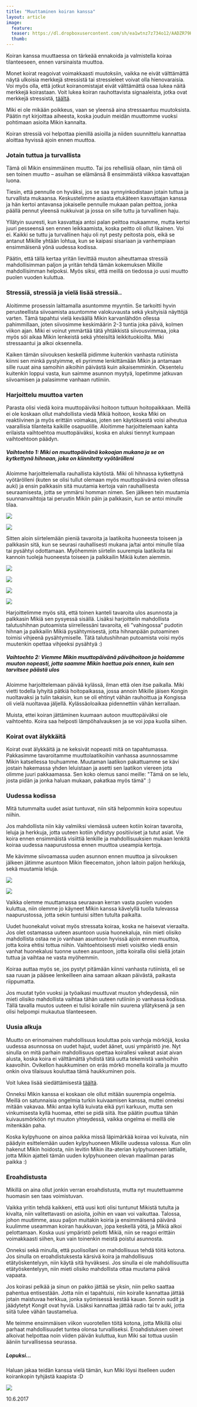 ```yaml
---
title: "Muuttaminen koiran kanssa"
layout: article
image:
  feature:
  teaser: https://dl.dropboxusercontent.com/sh/ea1wtnz7z734o12/AADZR79HmrY2bK3jC0uqkC24a/blogi/DS55114_1-245px.jpg
  thumb:
---
```


Koiran kanssa muuttaessa on tärkeää ennakoida ja valmistella koiraa tilanteeseen, ennen varsinaista muuttoa.

Monet koirat reagoivat voimakkaasti muutoksiin, vaikka ne eivät välttämättä näytä ulkoisia merkkejä stressistä  tai stressieleet voivat olla hienovaraisia. Voi myös olla, että jotkut koiranomistajat eivät välttämättä osaa lukea näitä merkkejä koirastaan. Voit lukea koiran rauhottavista signaaleista, jotka ovat merkkejä stressistä, [täältä](/blogi/koirien-kehonkieli-rauhoittavat-signaalit/).

Miki ei ole mikään poikkeus, vaan se yleensä aina stressaantuu muutoksista. Päätin nyt kirjoittaa aiheesta, koska jouduin meidän muuttomme vuoksi pohtimaan asioita Mikin kannalta.

Koiran stressiä voi helpottaa pienillä asioilla ja niiden suunnittelu kannattaa aloittaa hyvissä ajoin ennen muuttoa.

### Jotain tuttua ja turvallista

Tämä oli Mikin ensimmäinen muutto. Tai jos rehellisiä ollaan, niin tämä oli sen toinen muutto – asuihan se elämänsä 8 ensimmäistä viikkoa kasvattajan luona.

Tiesin, että pennulle on hyväksi, jos se saa synnyinkodistaan jotain tuttua ja turvallista mukaansa. Keskustelimme asiasta etukäteen kasvattajan kanssa ja hän kertoi antavansa jokaiselle pennulle mukaan palan peittoa, jonka päällä pennut yleensä nukkuivat ja jossa on sille tuttu ja turvallinen haju.

Yllätyin suuresti, kun kasvattaja antoi palan peittoa mukaamme, mutta kertoi juuri pesseensä sen ennen leikkaamista, koska peitto oli ollut likainen. Voi ei. Kaikki se tuttu ja turvallinen haju oli nyt pesty peitosta pois, eikä se antanut Mikille yhtään lohtua, kun se kaipasi sisariaan ja vanhempiaan ensimmäisenä yönä uudessa kodissa.

Päätin, että tällä kertaa yritän lievittää muuton aiheuttamaa stressiä mahdollisimman paljon ja yritän tehdä tämän kokemuksen Mikille mahdollisimman helpoksi. Myös siksi, että meillä on tiedossa jo uusi muutto puolen vuoden kuluttua.

### Stressiä, stressiä ja vielä lisää stressiä..

Aloitimme prosessin laittamalla asuntomme myyntiin. Se tarkoitti hyvin perusteellista siivoamista asuntomme valokuvausta sekä yksityisiä näyttöjä varten. Tämä tapahtui vielä keväällä Mikin karvanlähdön ollessa pahimmillaan, joten siivosimme keskimäärin 2-3 tuntia joka päivä, kolmen viikon ajan. Miki ei voinut ymmärtää tätä yhtäkkistä siivousvimmaa, joka myös söi aikaa Mikin lenkeistä sekä yhteisiltä leikkituokioilta. Miki stressaantui ja alkoi oksennella.

Kaiken tämän siivouksen keskellä pidimme kuitenkin vanhasta rutiinista kiinni sen minkä pystyimme, eli pyrimme lenkittämään Mikin ja antamaan sille ruuat aina samoihin aikoihin päivästä kuin aikaisemminkin. Oksentelu kuitenkin loppui vasta, kun saimme asunnon myytyä, lopetimme jatkuvan siivoamisen ja palasimme vanhaan rutiiniin.

### Harjoittelu muuttoa varten

Parasta olisi viedä koira muuttopäiviksi hoitoon tuttuun hoitopaikkaan. Meillä ei ole koskaan ollut mahdollista viedä Mikiä hoitoon, koska Miki on reaktiivinen ja myös erittäin voimakas, joten sen käytöksestä voisi aiheutua vaarallisia tilanteita kaikille osapuolille. Aloitimme harjoittelemaan kahta erilaista vaihtoehtoa muuttopäiväksi, koska en aluksi tiennyt kumpaan vaihtoehtoon päädyn.

##### Vaihtoehto 1: Miki on muuttopäivänä kokoajan mukana ja se on kytkettynä hihnaan, joka on kiinnitetty vyötärölleni

Aloimme harjoittelemalla rauhallista käytöstä. Miki oli hihnassa kytkettynä vyötärölleni (kuten se olisi tullut olemaan myös muuttopäivänä ovien ollessa auki) ja ensin palkkasin sitä muutamia kertoja vain rauhallisesta seuraamisesta, jotta se ymmärsi homman nimen. Sen jälkeen tein muutamia suunnanvaihtoja tai peruutin Mikiin päin ja palkkasin, kun se antoi minulle tilaa.

![](https://dl.dropboxusercontent.com/sh/ea1wtnz7z734o12/AACbhORVWFMXpZ4PMLRQRXZya/blogi/DS54986-800px.jpg)

![](https://dl.dropboxusercontent.com/sh/ea1wtnz7z734o12/AABmAF6W1njsaJoriqwqCqLPa/blogi/DS54992-800px.jpg)

Sitten aloin siirtelemään pieniä tavaroita ja laatikoita huoneesta toiseen ja palkkasin sitä, kun se seurasi rauhallisesti mukana ja/tai antoi minulle tilaa tai pysähtyi odottamaan. Myöhemmin siirtelin suurempia laatikoita tai kannoin tuoleja huoneesta toiseen ja palkkailin Mikiä kuten aiemmin.

![](https://dl.dropboxusercontent.com/sh/ea1wtnz7z734o12/AADFsuegR027L3IkyQmUCLWIa/blogi/DS55029-800px.jpg)

![](https://dl.dropboxusercontent.com/sh/ea1wtnz7z734o12/AADBReUKwLv4hfPNgEs8So9Ha/blogi/DS55068-800px.jpg)

![](https://dl.dropboxusercontent.com/sh/ea1wtnz7z734o12/AAAaR_NuMELvamZuqB6DFbA7a/blogi/DS55114-800px.jpg)

![](https://dl.dropboxusercontent.com/sh/ea1wtnz7z734o12/AADJyqQzrB2ilveAFsDnGENna/blogi/DS55141-800px.jpg)

Harjoittelimme myös sitä, että toinen kanteli tavaroita ulos asunnosta ja palkkasin Mikiä sen pysyessä sisällä. Lisäksi harjoittelin mahdollista talutushihnan putoamista siirrellessäni tavaroita, eli ”vahingossa” pudotin hihnan ja palkkailin Mikiä pysähtymisestä, jotta hihnanpään putoaminen toimisi vihjeenä pysähtymiselle. Tätä talutushihnan putoamista voisi myös muutenkin opettaa vihjeeksi pysähtyä :)

##### Vaihtoehto 2: Viemme Mikin muuttopäivänä päivähoitoon ja hoidamme muuton nopeasti, jotta saamme Mikin haettua pois ennen, kuin sen tarvitsee päästä ulos

Aloimme harjoittelemaan päivää kylässä, ilman että olen itse paikalla. Miki vietti todella lyhyitä pätkiä hoitopaikassa, jossa annoin Mikille jäisen Kongin nuoltavaksi ja tulin takaisin, kun se oli ehtinyt vähän rauhoittua ja Kongissa oli vielä nuoltavaa jäljellä. Kylässäoloaikaa pidennettiin vähän kerrallaan.

Muista, ettei koiran jättäminen kuumaan autoon muuttopäiväksi ole vaihtoehto. Koira saa helposti lämpöhalvauksen ja se voi jopa kuolla siihen.

### Koirat ovat älykkäitä

Koirat ovat älykkäitä ja ne keksivät nopeasti mitä on tapahtumassa. Pakkasimme tavaroitamme muuttolaatikoihin vanhassa asunnossamme Mikin katsellessa touhuamme. Muutaman laatikon pakattuamme se kävi jostain hakemassa yhden leluistaan ja asetti sen laatikon viereen jota olimme juuri pakkaamassa. Sen koko olemus sanoi meille: "Tämä on se lelu, josta pidän ja jonka haluan mukaan, pakatkaa myös tämä"  :)

### Uudessa kodissa

Mitä tutummalta uudet asiat tuntuvat, niin sitä helpommin koira sopeutuu niihin.

Jos mahdollista niin käy valmiiksi viemässä uuteen kotiin koiran tavaroita, leluja ja herkkuja, jotta uuteen kotiin yhdistyy positiiviset ja tutut asiat. Vie koira ennen ensimmäistä visiittiä lenkille ja mahdollisuuksien mukaan lenkitä koiraa uudessa naapurustossa ennen muuttoa useampia kertoja.

Me kävimme siivoamassa uuden asunnon ennen muuttoa ja siivouksen jälkeen jätimme asuntoon Mikin fleecematon, johon laitoin paljon herkkuja, sekä muutamia leluja.

![](https://dl.dropboxusercontent.com/sh/ea1wtnz7z734o12/AADCISgDEw1-6qwhFcd2T3DAa/blogi/DS55945-800px.jpg)

![](https://dl.dropboxusercontent.com/sh/ea1wtnz7z734o12/AADQpzCGct-P_1qo7tYIHp-ma/blogi/DS55949-800px.jpg)

Vaikka olemme muuttamassa seuraavan kerran vasta puolen vuoden kuluttua, niin olemme jo käyneet Mikin kanssa kävelyllä tuolla tulevassa naapurustossa, jotta sekin tuntuisi sitten tutulta paikalta.

Uudet huonekalut voivat myös stressata koiraa, koska ne haisevat vieraalta. Jos olet ostamassa uuteen asuntoon uusia huonekaluja, niin mieti olisiko mahdollista ostaa ne jo vanhaan asuntoon hyvissä ajoin ennen muuttoa, jotta koira ehtisi tottua niihin. Vaihtoehtoisesti mieti voisitko viedä ensin vanhat huonekalusi tuonne uuteen asuntoon, jotta koiralla olisi siellä jotain tuttua ja vaihtaa ne vasta myöhemmin.

Koiraa auttaa myös se, jos pystyt pitämään kiinni vanhasta rutiinista, eli se saa ruuan ja pääsee lenkeilleen aina samaan aikaan päivästä, paikasta riippumatta.

Jos muutat työn vuoksi ja työaikasi muuttuvat muuton yhdeydessä, niin mieti olisiko mahdollista vaihtaa tähän uuteen rutiiniin jo vanhassa kodissa. Tällä tavalla muutos uuteen ei tulisi koiralle niin suurena yllätyksenä ja sen olisi helpompi mukautua tilanteeseen.

### Uusia alkuja

Muutto on erinomainen mahdollisuus kouluttaa pois vanhoja mörköjä, koska uudessa asunnossa on uudet hajut, uudet äänet, uusi ympäristö jne. Nyt sinulla on mitä parhain mahdollisuus opettaa koirallesi vaikeat asiat aivan alusta, koska koira ei välttämättä yhdistä tätä uutta tekemistä vanhoihin kaavoihin. Ovikellon haukkuminen on eräs mörkö monella koiralla ja muutto onkin oiva tilaisuus kouluttaa tämä haukkuminen pois.

Voit lukea lisää siedättämisestä [täältä](/aktivointi/siedattaminen-sheippaamalla/).

Onneksi Mikin kanssa ei koskaan ole ollut mitään suurempia ongelmia. Meillä on satunnaisia ongelmia turkin kuivaamisen kanssa, muttei onneksi mitään vakavaa. Miki antaa kyllä kuivata eikä pyri karkuun, mutta sen vinkumisesta kyllä huomaa, ettei se pidä siitä. Itse päätin puuttua tähän kuivausmörköön nyt muuton yhteydessä, vaikka ongelma ei meillä ole mitenkään paha.

Koska kylpyhuone on ainoa paikka missä läpimärkää koiraa voi kuivata, niin päädyin esittelemään uuden kylpyhuoneen Mikille uudessa valossa. Kun olin hakenut Mikin hoidosta, niin levitin Mikin ilta-aterian kylpyhuoneen lattialle, jotta Mikin ajatteli tämän uuden kylpyhuoneen olevan maailman paras paikka :)

### Eroahdistusta

Mikillä on aina ollut jonkin verran eroahdistusta, mutta nyt muutettuamme huomasin sen taas voimistuvan.

Vaikka yritin tehdä kaikkeni, että uusi koti olisi tuntunut Mikistä tutulta ja kivalta, niin valitettavasti on asioita, joihin en vaan voi vaikuttaa. Talossa, johon muutimme, asuu paljon muitakin koiria ja ensimmäisenä päivänä kuulimme useamman koiran haukkuvan, jopa keskellä yötä, ja Mikiä alkoi pelottamaan. Koska uusi ympäristö pelotti Mikiä, niin se reagoi erittäin voimakkaasti siihen, kun vain toinenkin meistä poistui asunnosta.

Onneksi sekä minulla, että puolisollani on mahdollisuus tehdä töitä kotona. Jos sinulla on eroahdistuksesta kärsivä koira ja mahdollisuus etätyöskentelyyn, niin käytä sitä hyväksesi. Jos sinulla ei ole mahdollisuutta etätyöskentelyyn, niin mieti olisiko mahdollista ottaa muutama päivä vapaata.

Jos koirasi pelkää ja sinun on pakko jättää se yksin, niin pelko saattaa pahentua entisestään. Jotta niin ei tapahtuisi, niin koiralle kannattaa jättää jotain maistuvaa herkkua, jonka syömisessä kestää kauan. Sonnin sudit ja jäädytetyt Kongit ovat hyviä. Lisäksi kannattaa jättää radio tai tv auki, jotta siitä tulee vähän taustamelua.

Me teimme ensimmäisen viikon vuorotellen töitä kotona, jotta Mikillä olisi parhaat mahdollisuudet tuntea olonsa turvalliseksi. Eroahdistuksen oireet alkoivat helpottaa noin viiden päivän kuluttua, kun Miki sai tottua uusiin ääniin turvallisessa seurassa.

##### Lopuksi...

Haluan jakaa teidän kanssa vielä tämän, kun Miki löysi itselleen uuden koirankopin tyhjästä kaapista :D

![](https://dl.dropboxusercontent.com/sh/ea1wtnz7z734o12/AAAHa_tuvTVkA4YNLhMAEcO3a/blogi/20170530_183608-800px.jpg)

10.6.2017
